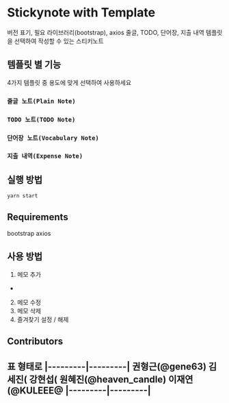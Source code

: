 # Stickynote with Template
버전 표기, 필요 라이브러리(bootstrap), axios
줄글, TODO, 단어장, 지출 내역 템플릿을 선택하여 작성할 수 있는 스티키노트


## 템플릿 별 기능

4가지 템플릿 중 용도에 맞게 선택하여 사용하세요

### `줄글 노트(Plain Note)`

### `TODO 노트(TODO Note)`

### `단어장 노트(Vocabulary Note)`

### `지출 내역(Expense Note)`

## 실행 방법
```
yarn start
```

## Requirements
bootstrap
axios

## 사용 방법
1. 메모 추가
  - 
2. 메모 수정
3. 메모 삭제
4. 즐겨찾기 설정 / 해제

## Contributors
표 형태로
|---------|---------|
권형근(@gene63)
김세진(
강현섭(
원혜진(@heaven_candle)
이재연(@KULEEE@
|---------|---------|
-
